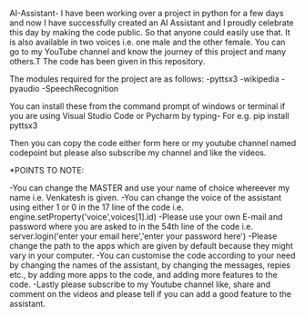 AI-Assistant-
I have been working over a project in python for a few days and now I have successfully created an AI Assistant and I proudly celebrate this day by making the code public. So that anyone could easily use that. It is also available in two voices i.e. one male and the other female. You can go to my YouTube channel and know the journey of this project and many others.T
The code has been given in this repository.

The modules required for the project are as follows:
-pyttsx3
-wikipedia
-pyaudio
-SpeechRecognition

You can install these from the command prompt of windows or terminal if you are using Visual Studio Code or Pycharm by typing-
For e.g. pip install pyttsx3 

Then you can copy the code either form here or my youtube channel named codepoint but please also subscribe my channel and like the videos.

*POINTS TO NOTE:

-You can change the MASTER and use your name of choice whereever my name i.e. Venkatesh is given.
-You can change the voice of the assistant using either 1 or 0 in the 17 line of the code i.e. engine.setProperty('voice',voices[1].id)
-Please use your own E-mail and password where you are asked to in the 54th line of the code i.e. server.login('enter your email here','enter your password here')
-Please change the path to the apps which are given by default because they might vary in your computer.
-You can customise the code according to your need by changing the names of the assistant, by changing the messages, repies etc., by adding more apps to the code, and adding more features to the code.
-Lastly please subscribe to my Youtube channel like, share and comment on the videos and please tell if you can add a good feature to the assistant.
